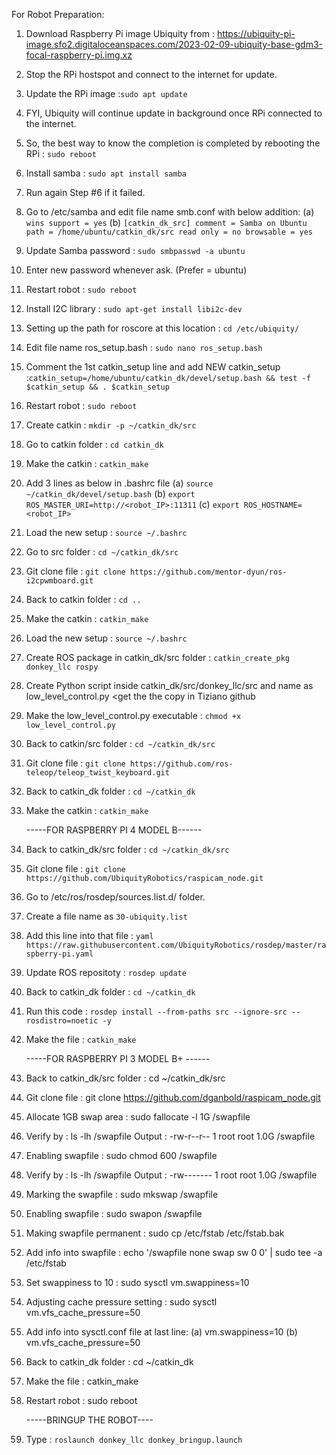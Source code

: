 For Robot Preparation:

1. Download Raspberry Pi image Ubiquity from : https://ubiquity-pi-image.sfo2.digitaloceanspaces.com/2023-02-09-ubiquity-base-gdm3-focal-raspberry-pi.img.xz
2. Stop the RPi hostspot and connect to the internet for update.
3. Update the RPi image :```sudo apt update```
5. FYI, Ubiquity will continue update in background once RPi connected to the internet.
6. So, the best way to know the completion is completed by rebooting the RPi : ```sudo reboot```
7. Install samba : ```sudo apt install samba```
8. Run again Step #6 if it failed.
9. Go to /etc/samba and edit file name smb.conf with below addition:
   (a) ```wins support = yes```
   (b) ```[catkin_dk_src]
         comment = Samba on Ubuntu
         path = /home/ubuntu/catkin_dk/src
         read only = no
         browsable = yes```
10. Update Samba password : ```sudo smbpasswd -a ubuntu```
11. Enter new password whenever ask. (Prefer = ubuntu)
12. Restart robot : ```sudo reboot```
13. Install I2C library : ```sudo apt-get install libi2c-dev```
14. Setting up the path for roscore at this location : ```cd /etc/ubiquity/```
15. Edit file name ros_setup.bash : ```sudo nano ros_setup.bash```
16. Comment the 1st catkin_setup line and add NEW catkin_setup :```catkin_setup=/home/ubuntu/catkin_dk/devel/setup.bash && test -f $catkin_setup && . $catkin_setup```
17. Restart robot : ```sudo reboot```
18. Create catkin : ```mkdir -p ~/catkin_dk/src```
19. Go to catkin folder : ```cd catkin_dk```
20. Make the catkin : ```catkin_make```
21. Add 3 lines as below in .bashrc file
    (a) ```source ~/catkin_dk/devel/setup.bash```
    (b) ```export ROS_MASTER_URI=http://<robot_IP>:11311```
    (c) ```export ROS_HOSTNAME=<robot_IP>```
22. Load the new setup : ```source ~/.bashrc```
23. Go to src folder : ```cd ~/catkin_dk/src```
24. Git clone file : ```git clone https://github.com/mentor-dyun/ros-i2cpwmboard.git```
25. Back to catkin folder : ```cd ..```
26. Make the catkin : ```catkin_make```
27. Load the new setup : ```source ~/.bashrc```
28. Create ROS package in catkin_dk/src folder : ```catkin_create_pkg donkey_llc rospy```
29. Create Python script inside catkin_dk/src/donkey_llc/src and name as low_level_control.py <get the the copy in Tiziano github
30. Make the low_level_control.py executable : ```chmod +x low_level_control.py```
31. Back to catkin/src folder : ```cd ~/catkin_dk/src```
32. Git clone file : ```git clone https://github.com/ros-teleop/teleop_twist_keyboard.git```
33. Back to catkin_dk folder : ```cd ~/catkin_dk```
34. Make the catkin : ```catkin_make```
    
    -----FOR RASPBERRY PI 4 MODEL B------
1. Back to catkin_dk/src folder : ```cd ~/catkin_dk/src```
2. Git clone file : ```git clone https://github.com/UbiquityRobotics/raspicam_node.git```
3. Go to /etc/ros/rosdep/sources.list.d/ folder.
4. Create a file name as ```30-ubiquity.list```
5. Add this line into that file : ```yaml https://raw.githubusercontent.com/UbiquityRobotics/rosdep/master/raspberry-pi.yaml```
6. Update ROS repositoty : ```rosdep update```
7. Back to catkin_dk folder : ```cd ~/catkin_dk```
8. Run this code : ```rosdep install --from-paths src --ignore-src --rosdistro=noetic -y```
9. Make the file : ```catkin_make```
    
    -----FOR RASPBERRY PI 3 MODEL B+ ------
1. Back to catkin_dk/src folder : cd ~/catkin_dk/src
2. Git clone file : git clone https://github.com/dganbold/raspicam_node.git
3. Allocate 1GB swap area : sudo fallocate -l 1G /swapfile
4. Verify by : ls -lh /swapfile
   Output : -rw-r--r-- 1 root root 1.0G <timestamp> /swapfile
5. Enabling swapfile : sudo chmod 600 /swapfile
6. Verify by : ls -lh /swapfile
   Output : -rw------- 1 root root 1.0G <timestamp> /swapfile
7. Marking the swapfile : sudo mkswap /swapfile
8. Enabling swapfile : sudo swapon /swapfile
9. Making swapfile permanent : sudo cp /etc/fstab /etc/fstab.bak
10. Add info into swapfile : echo '/swapfile none swap sw 0 0' | sudo tee -a /etc/fstab
11. Set swappiness to 10 : sudo sysctl vm.swappiness=10
12. Adjusting cache pressure setting : sudo sysctl vm.vfs_cache_pressure=50
13. Add info into sysctl.conf file at last line:
    (a) vm.swappiness=10
    (b) vm.vfs_cache_pressure=50
14. Back to catkin_dk folder : cd ~/catkin_dk
15. Make the file : catkin_make
16. Restart robot : sudo reboot

    -----BRINGUP THE ROBOT----
1. Type : ```roslaunch donkey_llc donkey_bringup.launch```
